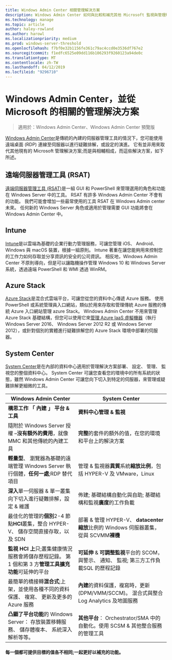 ```yaml
---
title: Windows Admin Center 相關管理解決方案
description: Windows Admin Center 如何與比較和補充其他 Microsoft 監視與管理解決方案/產品 (Project Honolulu)
ms.technology: manage
ms.topic: article
author: haley-rowland
ms.author: harowl
ms.localizationpriority: medium
ms.prod: windows-server-threshold
ms.openlocfilehash: f7bf0e32b1156fe361c79ac4ccd0e3536df767e2
ms.sourcegitcommit: f1edfc6525e09dd116b106293f9260123a94de0c
ms.translationtype: MT
ms.contentlocale: zh-TW
ms.lasthandoff: 04/12/2019
ms.locfileid: "9296710"
---
```

# Windows Admin Center，並從 Microsoft 的相關的管理解決方案

>適用於：Windows Admin Center、Windows Admin Center 預覽版

[Windows Admin Center](windows-admin-center.md)是傳統的內建的伺服器管理工具的情況下，您可能使用遠端桌面 (RDP) 連線至伺服器以進行疑難排解，或設定的演進。 它有並非用來取代其他現有的 Microsoft 管理解決方案;而是與相輔相成，而這些解決方案，如下所述。

## 遠端伺服器管理工具 (RSAT)

[遠端伺服器管理工具 (RSAT)](https://docs.microsoft.com/windows-server/remote/remote-server-administration-tools)是一組 GUI 和 PowerShell 來管理選用的角色和功能在 Windows Server 中的工具。 RSAT 有許多 Windows Admin Center 不會有的功能。 我們可能會增加一些最常使用的工具 RSAT 在 Windows Admin center 未來。 任何新的 Windows Server 角色或適用於管理需要 GUI 功能將會在 Windows Admin Center 中。

## Intune

[Intune](https://www.microsoft.com/cloud-platform/microsoft-intune)是以雲端為基礎的企業行動力管理服務，可讓您管理 iOS、 Android、 Windows 與 macOS 裝置，根據一組原則。 Intune 著重在讓您能夠用來控制您的工作力如何存取並分享資訊的安全的公司資訊。 相反地，Windows Admin Center 不原則導向，但是可以讓臨機操作管理 Windows 10 和 Windows Server 系統，透過遠端 PowerShell 和 WMI 透過 WinRM。

## Azure Stack

[Azure Stack](https://azure.microsoft.com/overview/azure-stack/)是混合式雲端平台，可讓您從您的資料中心傳遞 Azure 服務。 使用 PowerShell 或系統管理員入口網站，類似於用來存取和管理傳統 Azure 服務的傳統 Azure 入口網站管理 azure Stack。 Windows Admin Center 不用來管理 Azure Stack 基礎結構，但您可以使用它來[管理 Azure IaaS 虛擬機器](../azure/manage-azure-vms.md)（執行 Windows Server 2016、 Windows Server 2012 R2 或 Windows Server 2012），或針對個別的實體進行疑難排解您的 Azure Stack 環境中部署的伺服器。

## System Center

[System Center](https://www.microsoft.com/cloud-platform/system-center)是在內部的資料中心適用於管理解決方案部署、 設定、 管理、 監視您的整個資料中心。 System Center 可讓您查看您的環境中的所有系統的狀態，雖然 Windows Admin Center 可讓您向下切入到特定的伺服器，來管理或疑難排解更細微的工具。

| Windows Admin Center                 | System Center                      |
|--------------------------------------|------------------------------------|
| **構思工作 「 內建 」 平台 & 工具** | **資料中心管理 & 監視** |
| 隨附於 Windows Server 授權 –**沒有額外的費用**，就像 MMC 和其他傳統的內建工具 | **完整**的套件的額外的值，在您的環境和平台上的解決方案 |
| **輕量型**、 瀏覽器為基礎的遠端管理 Windows Server 執行個體，**任何一處**;RDP 替代項目 | 管理 & 監視器**異質**系統**縮放比例**，包括 HYPER-V 及 VMware，Linux |
|**深入**單一伺服器 & 單一叢集向下切入進行疑難排解，設定 & 維護|佈建; 基礎結構自動化與自助; 基礎結構和監視**廣度**的工作負載|
|最佳化的管理的**個別**2-4 節點**HCI**叢集，整合 HYPER-V、 儲存空間直接存取，以及 SDN|部署 & 管理 HYPER-V、 **datacenter 縮放**比例的 Windows 伺服器叢集，從與 SCVMM**裸機**|
|**監視 HCI 上**只;叢集健康情況服務會將儲存歷程記錄。 第 1 個和第 3 方**管理工具擴充功能**可延伸的平台|**可延伸** & **可調整監視**平台的 SCOM，與警示、 通知、 監視; 第三方工作負載SQL 的歷程記錄|
|最簡單的橋接轉**混合式**;上架，並使用各種不同的資料保護、 複寫、 更新及更多的 Azure 服務|**內建**的資料保護，複寫時，更新 (DPM/VMM/SCCM)。 混合式與整合 Log Analytics 及地圖服務|
|**凸顯了平台功能**的 Windows Server： 存放裝置移轉服務、 儲存體複本、 系統深入解析等等。|**其他平台**： Orchestrator/SMA 中的自動化。使用 SCSM & 其他整合服務的管理工具|

#### 每一個都可提供目標的值各不相同;**一起更好**以補充的功能。
